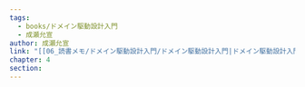 ```yaml
---
tags:
  - books/ドメイン駆動設計入門
  - 成瀬允宣
author: 成瀬允宣
link: "[[06_読書メモ/ドメイン駆動設計入門/ドメイン駆動設計入門|ドメイン駆動設計入門]]"
chapter: 4
section:
---
```

